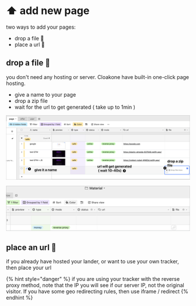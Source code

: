 # ⬆️ add new page

two ways to add your pages:

* drop a file 📁
* place a url 🔗

## drop a file 📁

you don't need any hosting or server. Cloakone have built-in one-click page hosting.

* give a name to your page
* drop a zip file 
* wait for the url to get generated \( take up to 1min \) 



![](../../.gitbook/assets/cleanshot-2020-08-31-at-10.02.55-2x.png)



![\( the status field should be empty. After you drop a file, it will change to &quot;uploading&quot; then to &quot;online&quot; \)](../../.gitbook/assets/cleanshot-2020-10-15-at-08.49.02-2x.png)

## place an url 🔗

if you already have hosted your lander, or want to use your own tracker, then place your url

{% hint style="danger" %}
if you are using your tracker with the reverse proxy method, note that the IP you will see if our server IP, not the original visitor. If you have some geo redirecting rules, then use iframe / redirect
{% endhint %}



